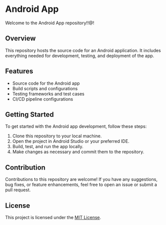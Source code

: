 # Android App


Welcome to the Android App repository!!@!

## Overview

This repository hosts the source code for an Android application. It includes everything needed for development, testing, and deployment of the app.

## Features

- Source code for the Android app
- Build scripts and configurations
- Testing frameworks and test cases
- CI/CD pipeline configurations

## Getting Started

To get started with the Android app development, follow these steps:

1. Clone this repository to your local machine.
2. Open the project in Android Studio or your preferred IDE.
3. Build, test, and run the app locally.
4. Make changes as necessary and commit them to the repository.

## Contribution

Contributions to this repository are welcome! If you have any suggestions, bug fixes, or feature enhancements, feel free to open an issue or submit a pull request.

## License

This project is licensed under the [MIT License](LICENSE).
